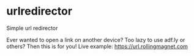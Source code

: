 # urlredirector
Simple url redirector

Ever wanted to open a link on another device?
Too lazy to use adf.ly or others?
Then this is for you!
Live example: https://url.rollingmagnet.com
